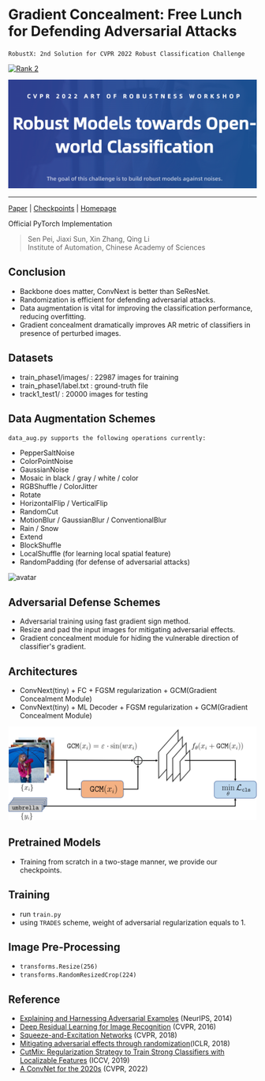 # Gradient Concealment: Free Lunch for Defending Adversarial Attacks

`RobustX: 2nd Solution for CVPR 2022 Robust Classification Challenge`

[![Rank 2](https://img.shields.io/badge/RobustX-2nd%20Solution%20of%20CVPR2022%20sRobust%20Classification%20Challenge-brightgreen.svg?style=flat-square)](https://github.com/ForeverPs/Robust-Classification)

<img src="https://github.com/ForeverPs/Robust-Classification/blob/main/data/cvpr.png" width="800px"/>

---

[Paper](https://arxiv.org) |
[Checkpoints](MODEL_ZOO.md)  |
[Homepage](https://aisafety.sensetime.com/#/competitionDetail?id=3)

Official PyTorch Implementation

> Sen Pei, Jiaxi Sun, Xin Zhang, Qing Li
> <br/> Institute of Automation, Chinese Academy of Sciences

## Conclusion
- Backbone does matter, ConvNext is better than SeResNet.
- Randomization is efficient for defending adversarial attacks.
- Data augmentation is vital for improving the classification performance, reducing overfitting.
- Gradient concealment dramatically improves AR metric of classifiers in presence of perturbed images.



## Datasets
- train_phase1/images/ : 22987 images for training
- train_phase1/label.txt : ground-truth file
- track1_test1/ : 20000 images for testing

## Data Augmentation Schemes
`data_aug.py supports the following operations currently:`
- PepperSaltNoise
- ColorPointNoise
- GaussianNoise
- Mosaic in black / gray / white / color
- RGBShuffle / ColorJitter
- Rotate
- HorizontalFlip / VerticalFlip
- RandomCut
- MotionBlur / GaussianBlur / ConventionalBlur
- Rain / Snow
- Extend
- BlockShuffle
- LocalShuffle (for learning local spatial feature)
- RandomPadding (for defense of adversarial attacks)

![avatar](https://github.com/ForeverPs/Robust-Classification/blob/main/data_aug_test/demo.png)

## Adversarial Defense Schemes
- Adversarial training using fast gradient sign method.
- Resize and pad the input images for mitigating adversarial effects.
- Gradient concealment module for hiding the vulnerable direction of classifier's gradient.

## Architectures
- ConvNext(tiny) + FC + FGSM regularization + GCM(Gradient Concealment Module)
- ConvNext(tiny) + ML Decoder + FGSM regularization + GCM(Gradient Concealment Module)

<img src="https://github.com/ForeverPs/Robust-Classification/blob/main/data/gcm.png" width="700px"/>

## Pretrained Models
- Training from scratch in a two-stage manner, we provide our checkpoints.

## Training
- run `train.py`
- using `TRADES` scheme, weight of adversarial regularization equals to 1.


## Image Pre-Processing
- `transforms.Resize(256)`
- `transforms.RandomResizedCrop(224)`

## Reference
- [Explaining and Harnessing Adversarial Examples](https://arxiv.org/abs/1412.6572) (NeurIPS, 2014)
- [Deep Residual Learning for Image Recognition](https://openaccess.thecvf.com/content_cvpr_2016/papers/He_Deep_Residual_Learning_CVPR_2016_paper.pdf) (CVPR, 2016)
- [Squeeze-and-Excitation Networks](https://arxiv.org/abs/1709.01507) (CVPR, 2018)
- [Mitigating adversarial effects through randomization](https://arxiv.org/abs/1711.01991)(ICLR, 2018)
- [CutMix: Regularization Strategy to Train Strong Classifiers with Localizable Features](https://arxiv.org/pdf/1905.04899v2.pdf) (ICCV, 2019)
- [A ConvNet for the 2020s](https://github.com/facebookresearch/ConvNeXt) (CVPR, 2022)
